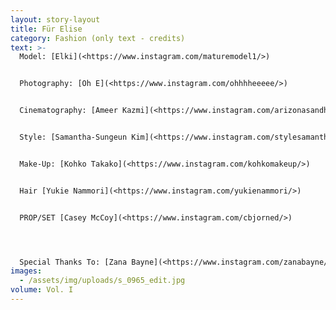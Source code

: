 ```yaml
---
layout: story-layout
title: Für Elise
category: Fashion (only text - credits)
text: >-
  Model: [Elki](<https://www.instagram.com/maturemodel1/>)


  Photography: [Oh E](<https://www.instagram.com/ohhhheeeee/>)


  Cinematography: [Ameer Kazmi](<https://www.instagram.com/arizonasandhoneybuns/>)


  Style: [Samantha-Sungeun Kim](<https://www.instagram.com/stylesamantha7/>)


  Make-Up: [Kohko Takako](<https://www.instagram.com/kohkomakeup/>)


  Hair [Yukie Nammori](<https://www.instagram.com/yukienammori/>)


  PROP/SET [Casey McCoy](<https://www.instagram.com/cbjorned/>)




  Special Thanks To: [Zana Bayne](<https://www.instagram.com/zanabayne/>)
images:
  - /assets/img/uploads/s_0965_edit.jpg
volume: Vol. I
---
```

